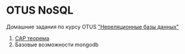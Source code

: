 # OTUS NoSQL
Домашние задания по курсу OTUS ["Нереляционные базы данных"](https://otus.ru/lessons/nosql-bd/)

1. [CAP теорема](01_cap_theorem/README.md)
2. Базовые возможности mongodb
